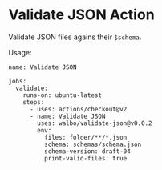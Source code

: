 # Validate JSON Action

Validate JSON files agains their `$schema`.

Usage:

```
name: Validate JSON

jobs:
  validate:
    runs-on: ubuntu-latest
    steps:
      - uses: actions/checkout@v2
      - name: Validate JSON
        uses: walbo/validate-json@v0.0.2
        env:
          files: folder/**/*.json
          schema: schemas/schema.json
          schema-version: draft-04
          print-valid-files: true
```
